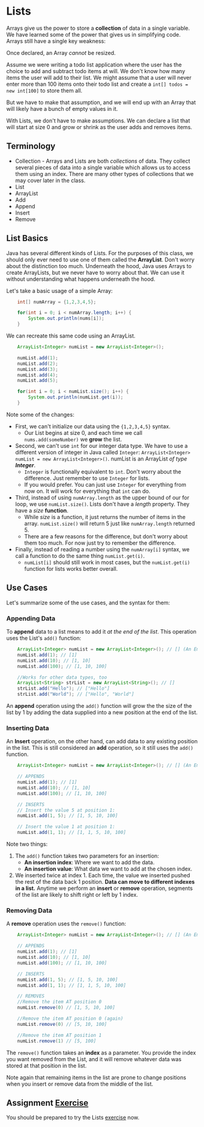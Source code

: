 # Lists
Arrays give us the power to store a **collection** of data in a single variable. We have learned some of the power that gives us in simplifying code. Arrays still have a single key weakness:

Once declared, an Array _cannot_ be resized.

Assume we were writing a todo list application where the user has the choice to add and subtract todo items at will. We don't know how many items the user will add to their list. We might assume that a user will never enter more than 100 items onto their todo list and create a ```int[] todos = new int[100]``` to store them all.

But we have to make that assumption, and we will end up with an Array that will likely have a bunch of empty values in it.

With Lists, we don't have to make assumptions. We can declare a list that will start at size 0 and grow or shrink as the user adds and removes items.

## Terminology
* Collection - Arrays and Lists are both _collections_ of data. They collect several pieces of data into a single variable which allows us to access them using an index. There are many other types of collections that we may cover later in the class.
* List
* ArrayList
* Add
* Append
* Insert
* Remove

## List Basics
Java has several different kinds of Lists. For the purposes of this class, we should only ever need to use one of them called the **ArrayList**. Don't worry about the distinction too much. Underneath the hood, Java uses Arrays to create ArrayLists, but we never have to worry about that. We can use it without understanding what happens underneath the hood.

Let's take a basic usage of a simple Array:

```Java
    int[] numArray = {1,2,3,4,5};

    for(int i = 0; i < numArray.length; i++) {
        System.out.println(nums[i]);
    }
```

We can recreate this same code using an ArrayList.

```Java
    ArrayList<Integer> numList = new ArrayList<Integer>();

    numList.add(1);
    numList.add(2);
    numList.add(3);
    numList.add(4);
    numList.add(5);

    for(int i = 0; i < numList.size(); i++) {
        System.out.println(numList.get(i));
    }
```

Note some of the changes:
* First, we can't initialize our data using the ```{1,2,3,4,5}``` syntax.
    * Our List begins at size 0, and each time we call ```nums.add(someNumber)``` we **grow** the list.
* Second, we can't use ```int``` for our integer data type. We have to use a different version of integer in Java called ```Integer```: ```ArrayList<Integer> numList = new ArrayList<Integer>()```. numList is an ArrayList _of type **Integer**_.
    * ```Integer``` is functionally equivalent to ```int```. Don't worry about the difference. Just remember to use ```Integer``` for lists.
    * If you would prefer. You can just use ```Integer``` for everything from now on. It will work for everything that ```int``` can do.
* Third, instead of using ```numArray.length``` as the upper bound of our for loop, we use ```numList.size()```. Lists don't have a _length_ property. They have a _size_ **function**.
    * While _size_ is a function, it just returns the number of items in the array. ```numList.size()``` will return 5 just like ```numArray.length``` returned 5.
    * There are a few reasons for the difference, but don't worry about them too much. For now just try to remember the difference.
* Finally, instead of reading a number using the ```numArray[i]``` syntax, we call a function to do the same thing ```numList.get(i)```.
    * ```numList[i]``` should still work in most cases, but the ```numList.get(i)``` function for lists works better overall.

## Use Cases
Let's summarize some of the use cases, and the syntax for them:

### Appending Data
To **append** data to a list means to add it _at the end of the list_. This operation uses the List's ```add()``` function:

```Java
    ArrayList<Integer> numList = new ArrayList<Integer>(); // [] (An Empty List)
    numList.add(1); // [1]
    numList.add(10); // [1, 10]
    numList.add(100); // [1, 10, 100]

    //Works for other data types, too
    ArrayList<String> strList = new ArrayList<String>(); // []
    strList.add("Hello"); // ["Hello"]
    strList.add("World"); // ["Hello", "World"]
```

An **append** operation using the ```add()``` function will grow the the size of the list by 1 by adding the data supplied into a new position at the end of the list.

### Inserting Data
An **Insert** operation, on the other hand, can add data to any existing position in the list. This is still considered an **add** operation, so it still uses the ```add()``` function.

```Java
    ArrayList<Integer> numList = new ArrayList<Integer>(); // [] (An Empty List)

    // APPENDS
    numList.add(1); // [1]
    numList.add(10); // [1, 10]
    numList.add(100); // [1, 10, 100]

    // INSERTS
    // Insert the value 5 at position 1:
    numList.add(1, 5); // [1, 5, 10, 100]

    // Insert the value 1 at position 1:
    numList.add(1, 1); // [1, 1, 5, 10, 100]
```

Note two things:
1. The ```add()``` function takes two parameters for an insertion:
    * **An insertion index**: Where we want to add the data.
    * **An insertion value**: What data we want to add at the chosen index.
2. We inserted twice at index 1. Each time, the value we inserted pushed the rest of the data back 1 position. **Data can move to different indexes in a list.** Anytime we perform an **insert** or **remove** operation, segments of the list are likely to shift right or left by 1 index.

### Removing Data
A **remove** operation uses the ```remove()``` function:

```Java
    ArrayList<Integer> numList = new ArrayList<Integer>(); // [] (An Empty List)

    // APPENDS
    numList.add(1); // [1]
    numList.add(10); // [1, 10]
    numList.add(100); // [1, 10, 100]

    // INSERTS
    numList.add(1, 5); // [1, 5, 10, 100]
    numList.add(1, 1); // [1, 1, 5, 10, 100]

    // REMOVES
    //Remove the item AT position 0
    numList.remove(0) // [1, 5, 10, 100]

    //Remove the item AT position 0 (again)
    numList.remove(0) // [5, 10, 100]

    //Remove the item AT position 1
    numList.remove(1) // [5, 100]
```

The ```remove()``` function takes an **index** as a parameter. You provide the index you want removed from the List, and it will remove whatever data was stored at that position in the list.

Note again that remaining items in the list are prone to change positions when you insert or remove data from the middle of the list.

## Assignment [Exercise](./Exercise.md)
You should be prepared to try the Lists [exercise](./Exercise.md) now.

